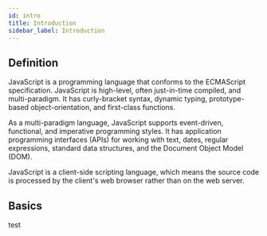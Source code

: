 ```yaml
---
id: intro
title: Introduction
sidebar_label: Introduction
---
```


## Definition

JavaScript is a programming language that conforms to the ECMAScript specification.
JavaScript is high-level, often just-in-time compiled, and multi-paradigm. It has curly-bracket syntax, dynamic typing, prototype-based object-orientation, and first-class functions.

As a multi-paradigm language, JavaScript supports event-driven, functional, and imperative programming styles. It has application programming interfaces (APIs) for working with text, dates, regular expressions, standard data structures, and the Document Object Model (DOM).

JavaScript is a client-side scripting language, which means the source code is processed by the client's web browser rather than on the web server.
## Basics

test
